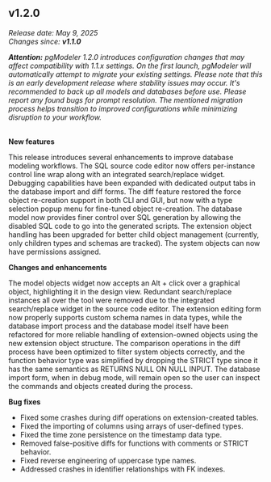 v1.2.0
------
<em>Release date: May 9, 2025</em><br/>
<em>Changes since: <strong>v1.1.0</strong></em><br/>

<em><strong>Attention:</strong> pgModeler 1.2.0 introduces configuration changes that may affect compatibility with 1.1.x settings. On the first launch, pgModeler will automatically attempt to migrate your existing settings. Please note that this is an early development release where stability issues may occur. It's recommended to back up all models and databases before use. Please report any found bugs for prompt resolution. The mentioned migration process helps transition to improved configurations while minimizing disruption to your workflow.</em><br/><br/>

**New features** <br/>

This release introduces several enhancements to improve database modeling workflows. The SQL source code editor now offers per-instance control line wrap along with an integrated search/replace widget. Debugging capabilities have been expanded with dedicated output tabs in the database import and diff forms. The diff feature restored the force object re-creation support in both CLI and GUI, but now with a type selection popup menu for fine-tuned object re-creation. The database model now provides finer control over SQL generation by allowing the disabled SQL code to go into the generated scripts. The extension object handling has been upgraded for better child object management (currently, only children types and schemas are tracked). The system objects can now have permissions assigned. <br/>

**Changes and enhancements** <br/>

The model objects widget now accepts an Alt + click over a graphical object, highlighting it in the design view. Redundant search/replace instances all over the tool were removed due to the integrated search/replace widget in the source code editor. The extension editing form now properly supports custom schema names in data types, while the database import process and the database model itself have been refactored for more reliable handling of extension-owned objects using the new extension object structure. The comparison operations in the diff process have been optimized to filter system objects correctly, and the function behavior type was simplified by dropping the STRICT type since it has the same semantics as RETURNS NULL ON NULL INPUT. The database import form, when in debug mode, will remain open so the user can inspect the commands and objects created during the process. <br/>

**Bug fixes** <br/>

* Fixed some crashes during diff operations on extension-created tables.
* Fixed the importing of columns using arrays of user-defined types.
* Fixed the time zone persistence on the timestamp data type.
* Removed false-positive diffs for functions with comments or STRICT behavior.
* Fixed reverse engineering of uppercase type names.
* Addressed crashes in identifier relationships with FK indexes.
